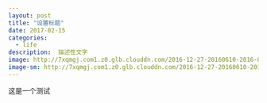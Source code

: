 ```yaml
---
layout: post
title: "设置标题"
date: 2017-02-15
categories:
  - life
description:  描述性文字
image: http://7xqmgj.com1.z0.glb.clouddn.com/2016-12-27-20160610-2016-06-10%20143904-compressed.jpg
image-sm: http://7xqmgj.com1.z0.glb.clouddn.com/2016-12-27-20160610-2016-06-10%20143904-compressed.jpg
---
```



这是一个测试